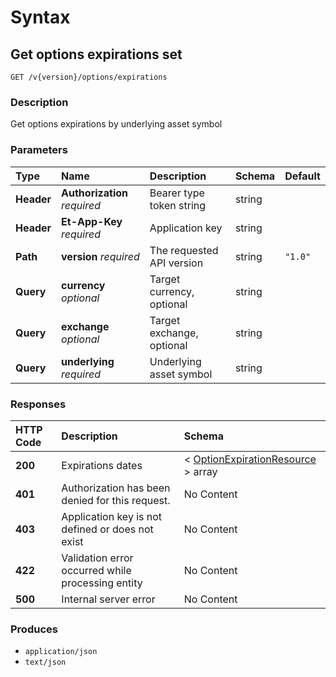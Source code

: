 # Syntax

## Get options expirations set

```text
GET /v{version}/options/expirations
```

### Description

Get options expirations by underlying asset symbol

### Parameters

| Type | Name | Description | Schema | Default |
| :--- | :--- | :--- | :--- | :--- |
| **Header** | **Authorization**   _required_ | Bearer type token string | string |  |
| **Header** | **Et-App-Key**   _required_ | Application key | string |  |
| **Path** | **version**   _required_ | The requested API version | string | `"1.0"` |
| **Query** | **currency**   _optional_ | Target currency, optional | string |  |
| **Query** | **exchange**   _optional_ | Target exchange, optional | string |  |
| **Query** | **underlying**   _required_ | Underlying asset symbol | string |  |

### Responses

| HTTP Code | Description | Schema |
| :--- | :--- | :--- |
| **200** | Expirations dates | &lt; [OptionExpirationResource](securities_getoptionsexpirations.md#optionexpirationresource) &gt; array |
| **401** | Authorization has been denied for this request. | No Content |
| **403** | Application key is not defined or does not exist | No Content |
| **422** | Validation error occurred while processing entity | No Content |
| **500** | Internal server error | No Content |

### Produces

* `application/json`
* `text/json`

